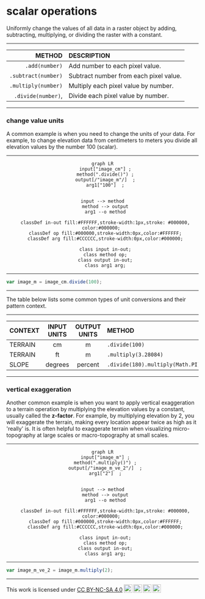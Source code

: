 # __scalar operations__

Uniformly change the values of all data in a raster object by adding, subtracting, multiplying, or dividing the raster with a constant.   

---  

<center>

| METHOD                        | DESCRIPTION                                             |
| --:                           | :--                                                     |
|```.add(number)```             | Add number to each pixel value.                       |   
|```.subtract(number)```        | Subtract number from each pixel value.                       | 
|```.multiply(number)```        | Multiply each pixel value by number.                  | 
|```.divide(number)```,         | Divide each pixel value by number.                        |    
  
</center>

---  

### __change value units__ 

A common example is when you need to change the units of your data. For example, to change elevation data from centimeters to meters you divide all elevation values by the number 100 (scalar).   

---  

<center>

``` mermaid
graph LR
  input["image_cm"] ;
  method(".divide()") ;
  output[/"image_m"/]  ;
  arg1["100"]  ;


  input --> method  
  method --> output
  arg1 --o method

  classDef in-out fill:#FFFFFF,stroke-width:1px,stroke: #000000, color:#000000; 
  classDef op fill:#000000,stroke-width:0px,color:#FFFFFF;
  classDef arg fill:#CCCCCC,stroke-width:0px,color:#000000;
  
  class input in-out;
  class method op;
  class output in-out;
  class arg1 arg;
```

</center>

---  

```js
var image_m = image_cm.divide(100);
```

---  

The table below lists some common types of unit conversions and their pattern context.

---  

| CONTEXT                   | INPUT UNITS   | OUTPUT UNITS      | METHOD                        |
| :--                       |:--:           | :--:              | :--                           |
| TERRAIN                   | cm            | m                 | ```.divide(100)```            | 
| TERRAIN                   | ft            | m                 | ```.multiply(3.28084)```      |  
| SLOPE                     | degrees       | percent           | ```.divide(180).multiply(Math.PI).tan().multiply(100)```  |

---  

### __vertical exaggeration__ 

Another common example is when you want to apply vertical exaggeration to a terrain operation by multiplying the elevation values by a constant, usually called the __z-factor__. For example, by multiplying elevation by 2, you will exaggerate the terrain, making every location appear twice as high as it 'really' is. It is often helpful to exaggerate terrain when visualizing micro-topography at large scales or macro-topography at small scales. 

---  

<center>

``` mermaid
graph LR
  input["image_m"] ;
  method(".multiply()") ;
  output[/"image_m_ve_2"/]  ;
  arg1["2"]  ;


  input --> method  
  method --> output
  arg1 --o method

  classDef in-out fill:#FFFFFF,stroke-width:1px,stroke: #000000, color:#000000; 
  classDef op fill:#000000,stroke-width:0px,color:#FFFFFF;
  classDef arg fill:#CCCCCC,stroke-width:0px,color:#000000;
  
  class input in-out;
  class method op;
  class output in-out;
  class arg1 arg;
```

</center>

---  

```js
var image_m_ve_2 = image_m.multiply(2);
```

---

<p xmlns:cc="http://creativecommons.org/ns#" >This work is licensed under <a href="https://creativecommons.org/licenses/by-nc-sa/4.0/?ref=chooser-v1" target="_blank" rel="license noopener noreferrer" style="display:inline-block;">CC BY-NC-SA 4.0<img style="height:22px!important;margin-left:3px;vertical-align:text-bottom;" src="https://mirrors.creativecommons.org/presskit/icons/cc.svg?ref=chooser-v1" alt=""><img style="height:22px!important;margin-left:3px;vertical-align:text-bottom;" src="https://mirrors.creativecommons.org/presskit/icons/by.svg?ref=chooser-v1" alt=""><img style="height:22px!important;margin-left:3px;vertical-align:text-bottom;" src="https://mirrors.creativecommons.org/presskit/icons/nc.svg?ref=chooser-v1" alt=""><img style="height:22px!important;margin-left:3px;vertical-align:text-bottom;" src="https://mirrors.creativecommons.org/presskit/icons/sa.svg?ref=chooser-v1" alt=""></a></p>